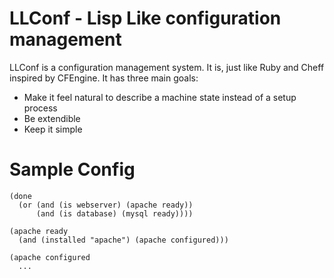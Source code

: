 LLConf - Lisp Like configuration management
===========================================

LLConf is a configuration management system. It is, just like Ruby and Cheff inspired
by CFEngine. It has three main goals:

* Make it feel natural to describe a machine state instead of a setup process
* Be extendible
* Keep it simple

# Sample Config #

    (done
      (or (and (is webserver) (apache ready))
          (and (is database) (mysql ready))))

    (apache ready
      (and (installed "apache") (apache configured)))

    (apache configured
      ...
      

